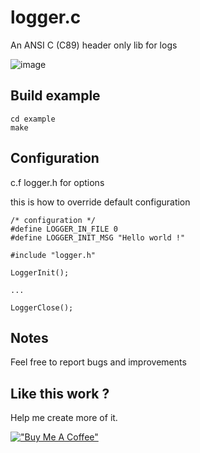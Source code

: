 # logger.c

An ANSI C (C89) header only lib for logs

![image](https://user-images.githubusercontent.com/15613425/143301975-5f01fd49-92a6-476a-a14a-d54203b58abf.png)

## Build example

```
cd example
make
```

## Configuration

c.f logger.h for options

this is how to override default configuration

```
/* configuration */
#define LOGGER_IN_FILE 0
#define LOGGER_INIT_MSG "Hello world !"

#include "logger.h"

LoggerInit();

...

LoggerClose();

```

## Notes

Feel free to report bugs and improvements

## Like this work ?

Help me create more of it.

[!["Buy Me A Coffee"](https://www.buymeacoffee.com/assets/img/custom_images/orange_img.png)](https://www.buymeacoffee.com/n67094)
